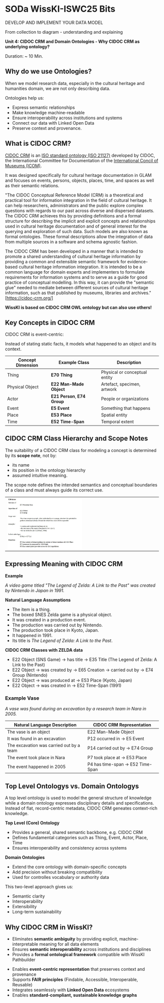 <!--
*titel:
*author:in/urheber:in: 
orcid: 
email: SODa@sammlungen.io
*lizenz: cc by
lizenzlink: https://creativecommons.org/
*persistenter OER link: 
language: 
version:  v1
beschreibung: 
format: SODa WissKI How-to-Tutorial
modultitel: 
modul: Unit 1
einheitstitel: Welcome and warm-up 
eiheit: Einheit 1
lernziel: 

baustein:
zielgruppe: https://zenodo.org/records/15574575
gestaltungsprinzip: 
keywords: ???
erstellungsdatum: 

technische metadaten:
medientyp: text
dateiformat: .md
dauer: 
größe:
software: Web

icon: https://github.com/chastik/Beratung_Dateityp_Bild/refs/heads/main/resources/SODa-Logo_full.svg

link: https://raw.githubusercontent.com/chastik/WissKI/refs/heads/main/soda.css

-->

# SODa WissKI-ISWC25 Bits

DEVELOP AND IMPLEMENT YOUR DATA MODEL

From collection to diagram - understanding and explaining

**Unit 4: CIDOC CRM and Domain Ontologies  - Why CIDOC CRM as underlying ontology?**

Duration: ~ 10 Min.

## Why do we use Ontologies?

When we model research data, especially in the cultural heritage and humanities domain, we are not only describing data.

Ontologies help us:

* Express semantic relationships
* Make knowledge machine-readable
* Ensure interoperability across institutions and systems
* Connect our data with Linked Open Data
* Preserve context and provenance.

## What is CIDOC CRM?

[CIDOC CRM](https://cidoc-crm.org/) is an [ISO standard ontology (ISO 21127)](https://en.wikipedia.org/wiki/International_standard) developed by CIDOC, the International Committee for Documentation of the [International Concil of Museums (ICOM)](https://icom.museum/en).

It was designed specifically for cultural heritage documentation in GLAM and focuses on events, persons, objects, places, time, and spaces as well as their semantic relations. 

"The CIDOC Conceptual Reference Model (CRM) is a theoretical and practical tool for information integration in the field of cultural heritage. It can help researchers, administrators and the public explore complex questions with regards to our past across diverse and dispersed datasets. The CIDOC CRM achieves this by providing definitions and a formal structure for describing the implicit and explicit concepts and relationships used in cultural heritage documentation and of general interest for the querying and exploration of such data. Such models are also known as formal ontologies. These formal descriptions allow the integration of data from multiple sources in a software and schema agnostic fashion.

The CIDOC CRM has been developed in a manner that is intended to promote a shared understanding of cultural heritage information by providing a common and extensible semantic framework for evidence-based cultural heritage information integration. It is intended to be a common language for domain experts and implementers to formulate requirements for information systems and to serve as a guide for good practice of conceptual modelling. In this way, it can provide the "semantic glue" needed to mediate between different sources of cultural heritage information, such as that published by museums, libraries and archives." [https://cidoc-crm.org/]

**WissKI is based on CIDOC CRM OWL ontology but can also use others!**

## Key Concepts in CIDOC CRM

CIDOC CRM is event-centric:

Instead of stating static facts, it models what happened to an object and its context.

| Concept Dimension | Example Class                 | Description                   |
| ----------------- | ----------------------------- | ----------------------------- |
| Thing             | **E70 Thing**                 | Physical or conceptual entity |
| Physical Object   | **E22 Man-Made Object**       | Artefact, specimen, artwork   |
| Actor             | **E21 Person**, **E74 Group** | People or organizations       |
| Event             | **E5 Event**                  | Something that happens        |
| Place             | **E53 Place**                 | Spatial entity                |
| Time              | **E52 Time-Span**             | Temporal extent               |


## CIDOC CRM Class Hierarchy and Scope Notes

The suitability of a CIDOC CRM class for modeling a concept is determined by its **scope note**,
not by:

* its name
* its position in the ontology hierarchy
* assumed intuitive meaning.

The scope note defines the intended semantics and conceptual boundaries of a class and must always guide its correct use.
<table>
  <tr>
    <td><img src="../assets/E39Actor.jpg" alt="E39 Actor" width="50%"></td>
  </tr>
</table>


## Expressing Meaning with CIDOC CRM

**Example**

*A video game titled "The Legend of Zelda: A Link to the Past" was created by Nintendo in Japan in 1991.*

**Natural Language Assumptions**

* The item is a thing.
* The boxed SNES Zelda game is a physical object.
* It was created in a production event.
* The production was carried out by Nintendo.
* The production took place in Kyoto, Japan.
* It happened in 1991.
* Its title is *The Legend of Zelda: A Link to the Past*.

**CIDOC CRM Classes with ZELDA data** 

* E22 Object (SNS Game) → has title → E35 Title (The Legend of Zelda: A Link to the Past)
* E22 Object → was created by → E65 Creation → carried out by → E74 Group (Nintendo)
* E22 Object → was produced at → E53 Place (Kyoto, Japan)
* E22 Object → was created in → E52 Time-Span (1991)

### Example Vase 

*A vase was found during an excavation by a research team in Nara in 2005.*

| Natural Language Description                  | CIDOC CRM Representation                         |
|-----------------------------------------------|--------------------------------------------------|
| The vase is an object                         | E22 Man-Made Object                              |
| It was found in an excavation                 | P12 occurred in → E5 Event                       |
| The excavation was carried out by a team      | P14 carried out by → E74 Group                   |
| The event took place in Nara                  | P7 took place at → E53 Place                     |
| The event happened in 2005                    | P4 has time-span → E52 Time-Span                 |

## Top Level Ontologys vs. Domain Ontologys 

A top level ontology is used to model the general structure of knowledge while a domain ontology expresses disciplinary details and specifications. Instead of flat, record-centric metadata, CIDOC CRM geneates context-rich knowledge.

**Top Level (Core) Ontology**

* Provides a general, shared semantic backbone, e.g. CIDOC CRM
* Defines fundamental categories such as Thing, Event, Actor, Place, Time
* Ensures interoperability and consistency across systems

**Domain Ontologies**

* Extend the core ontology with domain-specific concepts
* Add precision without breaking compatibility
* Used for controlles vocabulary or authority data 

This two-level approach gives us:

* Semantic clarity
* Interoperability
* Extensibility
* Long-term sustainability 

## Why CIDOC CRM in WissKI?

* Eliminates **semantic ambiguity** by providing explicit, machine-interpretable meaning for all data elements  
* Ensures **semantic interoperability** across institutions and disciplines  
* Provides a **formal ontological framework** compatible with WissKI Pathbuilder  
- Enables **event-centric representation** that preserves context and provenance  
- Supports **FAIR principles** (Findable, Accessible, Interoperable, Reusable)  
- Integrates seamlessly with **Linked Open Data** ecosystems  
- Enables **standard-compliant, sustainable knowledge graphs**










